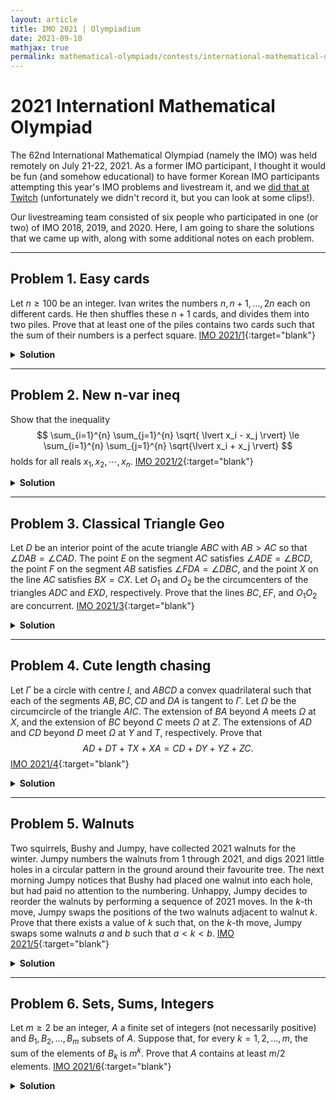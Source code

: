 ```yaml
---
layout: article
title: IMO 2021 | Olympiadium
date: 2021-09-10
mathjax: true
permalink: mathematical-olympiads/contests/international-mathematical-olympiad/imo-2021/lminsl
---
```

# 2021 Internationl Mathematical Olympiad

The 62nd International Mathematical Olympiad (namely the IMO) was held remotely on July 21-22, 2021. As a former IMO participant, I thought it would be fun (and somehow educational) to have former Korean IMO participants attempting this year's IMO problems and livestream it, and we [did that at Twitch][twitch-link] (unfortunately we didn't record it, but you can look at some clips!).<ssbr/>

Our livestreaming team consisted of six people who participated in one (or two) of IMO 2018, 2019, and 2020. Here, I am going to share the solutions that we came up with, along with some additional notes on each problem.

---
## Problem 1. Easy cards
<blueboard>Let $n \geqslant 100$ be an integer. Ivan writes the numbers $n, n+1, \ldots, 2n$ each on different cards. He then shuffles these $n+1$ cards, and divides them into two piles. Prove that at least one of the piles contains two cards such that the sum of their numbers is a perfect square. </blueboard>
[IMO 2021/1](https://artofproblemsolving.com/community/c6h2625909p22698392){:target="blank"}
<pinkborder><details>
<summary><b>Solution</b></summary>
It suffices to prove that there are three integers $n \le a<b<c \le 2n$ such that $a+b, b+c, c+a$ are perfect squares.<ssbr/>

To accomplish this, we will set $a = 2i^2 - 4i, b= 2i^2+1, c= 2i^2+4i$ for some integer $i$. Then it follows that $a+b = (2i-1)^2, a+c=(2i)^2, b+c=(2i+1)^2,$ so we only need

$$ 2i^2-4i \ge n ,2i^2+4i \le 2n \iff (i-1)^2 \ge \frac{n}{2}+1 , (i+1)^2 \le n+1 $$

for some integer $i$. This is equivalent to $\lfloor \sqrt{n+1} \rfloor - \lceil \sqrt{\frac{n}{2}+1} \rceil \ge 2$, which can be verified easily.
</details></pinkborder>

---
## Problem 2. New n-var ineq
<blueboard> Show that the inequality $$ \sum_{i=1}^{n} \sum_{j=1}^{n} \sqrt{ \lvert x_i - x_j \rvert} \le \sum_{i=1}^{n} \sum_{j=1}^{n} \sqrt{\lvert x_i + x_j \rvert} $$ holds for all reals $x_1, x_2, \cdots, x_n.$ </blueboard>
[IMO 2021/2](https://artofproblemsolving.com/community/c6h2625850p22697952){:target="blank"}
<pinkborder><details>
<summary><b>Solution</b></summary>
We will prove the problem with strong induction on $n$. The base cases in which $n \le 2$ are trivial.

<greenboard> <b>Lemma.</b> For any real $x \neq 0$ and $0 < \epsilon < 2\lvert x \rvert,$ we have
$$ \sqrt{\lvert x-\epsilon/2 \rvert}+\sqrt{\lvert x+\epsilon/2 \rvert} < 2\sqrt{\lvert x \rvert}. $$ </greenboard>

<i>Proof.</i> This directly follows from Jensen as both $\sqrt{x}$ and $\sqrt{-x}$ are concave on their domains. $\square$ <ssbr/>

Note that the left-hand side remains constant under translation of the variables ($x_j \leftarrow x_j + \frac{C}{2}$), so it is sufficient to consider the case where the right-hand side is minimized under translation. 
Accordingly, let $f(C):= \sum_{i, j} \sqrt{\lvert x_i + x_j + C \rvert}.$ Then $f(C)$ is continuous on $\mathbb{R}$ and bounded below; thus $f$ attains a minimum. 
Let $f(C)$ be that minimum, and suppose $x_i+x_j+C \neq 0$ for every indices $1 \le i, j \le n.$ <ssbr/>

By the lemma, for all sufficiently small $\epsilon$ we have <ssbr/>

$$ \sum_{i, j} \sqrt{\lvert x_i + x_j + C + \epsilon \rvert} + \sum_{i, j} \sqrt{\lvert x_i + x_j + C - \epsilon \rvert} < \sum_{i, j} 2\sqrt{\lvert x_i+x_j+C \rvert}, $$

so $\min {f(C-\epsilon), f(C+\epsilon)} < f(C).$ This contradicts the minimality of $f(C).$ Hence there are indices $i, j$ such that $x_i+x_j+C=0.$ <ssbr/>

Now by the translation $x_j \leftarrow x_j + \frac{C}{2}$ we have $x_i+x_j=0$ for some $i, j.$ WLOG assume $i=j=n$ or $i=n-1, j=n,$ then the inequality reduces to the following two inequalities, which holds by the induction hypothesis.

$$ \sum_{i=1}^{n-1} \sum_{j=1}^{n-1} \sqrt{ \lvert x_i - x_j \rvert} \le \sum_{i=1}^{n-1} \sum_{j=1}^{n-1} \sqrt{\lvert x_i + x_j \rvert} $$
$$ \sum_{i=1}^{n-2} \sum_{j=1}^{n-2} \sqrt{ \lvert x_i - x_j \rvert} \le \sum_{i=1}^{n-2} \sum_{j=1}^{n-2} \sqrt{\lvert x_i + x_j \rvert} $$

Note that equality holds iff the $x_i$s are symmetric with respect to the origin, i.e. the multiset ${x_1, x_2, \cdots, x_n}$ can be partitioned into groups of size at most two so that each group has sum $0.$
</details></pinkborder>

---
## Problem 3. Classical Triangle Geo
<blueboard> Let $D$ be an interior point of the acute triangle $ABC$ with $AB > AC$ so that $\angle DAB = \angle CAD.$ The point $E$ on the segment $AC$ satisfies $\angle ADE =\angle BCD,$ the point $F$ on the segment $AB$ satisfies $\angle FDA =\angle DBC,$ and the point $X$ on the line $AC$ satisfies $BX = CX.$ Let $O_1$ and $O_2$ be the circumcenters of the triangles $ADC$ and $EXD,$ respectively. Prove that the lines $BC, EF,$ and $O_1O_2$ are concurrent. </blueboard>
[IMO 2021/3](https://artofproblemsolving.com/community/c6h2625862p22698068){:target="blank"}
<pinkborder><details>
<summary><b>Solution</b></summary>
    
<i>Diagram.</i>
    
<p align="center">
    <img src="{{ site.baseurl }}/{{ site.baseurl }}/assets/images/posts/imo3fig.jpg"  width="80%">
</p>
    
<i>Step 1.</i> Let $D'$ denote the isogonal conjugate of $D$ with respect to $\triangle ABC.$ Then the given angle condition implies
  
$$ \angle FDB' = \angle DBC = \angle FDD', $$
  
so $(BFDD'),(DD'CE)$ are cyclic. Hence by PoP,
  
$$ AF\times AB= AD\times AD'= AE\times AC, $$
  
we obtain that $(BCEF)$ is also cyclic. <ssbr/>
    
Now we recall a well-known lemma used in several IMO/ISLs:
    
<greenboard> <b>Lemma.</b> Let $ABCD$ be a quadrilateral and $X$ be a point in its interior so that $\angle AXB+\angle CXD = \pi$. Then $X$ has an isogonal conjugate with respect to $ABCD$. </greenboard>
    
<i>Step 2.</i> By the above lemma, it follows that $D$ and $D'$ are isogonal conjugates with respect to $\square BCEF$. Hence
    
$$ \angle BDF = \angle BD'F = \pi - \angle CD'E = \angle D'EC + \angle D'CD = \angle DEF + \angle DBC, $$
    
which implies that $\odot(DEF)$ and $\odot(DBC)$ are tangent to each other. By the radical axis theorem on $\odot(AEF), \odot(DEF), \odot(DBC)$, the point $T := BC \cap EF$ satisfies $TD^2 = TB \times TC$. <ssbr/>
    
<i>Step 3.</i> Let $P$ be the intersection of $\odot(AEF)$ and $\odot(ABC)$. Then $\triangle PBC \sim \triangle PFE$ by the Miquel point property, and
    
$$ \angle PBX=\angle XBC -\angle PBC=\angle ACB -\angle PFE = \angle AFE- \angle PFE =\angle AFP =\angle XEP. $$
    
Hence $(XPEB)$ are cyclic. <ssbr/>
    
<i>Step 4.</i> Let $PB$ and $AC$ intersect at $I$ and let $\odot(XDE)$ and $\odot(ADC)$ meet again at $G$. Then by PoP
    
$$ XI\times IE=PI\times IB =AI\times IC, $$
    
so $I$ lies on the radical axis of $\odot(XDE)$ and $\odot(ADC)$ which is $DG.$ Hence by PoP again, we have
    
$$ BI\times IP=AI\times IC =DI\times IG $$
    
so $(BDPG)$ are cyclic. <ssbr/>
    
<i>Step 5.</i> To finish, consider the inversion centered at $T$ with radius $TD$. By <i>Step 2</i> we have $TD^2 =TB\times TC=TP\times TA$, and thus $G = \odot(ADC) \cap \odot(BDP)$ is fixed under this inversion (as the two circles swap to each other). Hence $TG=TD$, and $T$ lies on the perpendicular bisector of $DG$, which is $O_1 O_2.$ This concludes the proof.
</details></pinkborder>

---
## Problem 4. Cute length chasing
<blueboard> Let $\Gamma$ be a circle with centre $I$, and $A B C D$ a convex quadrilateral such that each of the segments $AB, BC, CD$ and $DA$ is tangent to $\Gamma$. Let $\Omega$ be the circumcircle of the triangle $AIC$. The extension of $BA$ beyond $A$ meets $\Omega$ at $X$, and the extension of $B C$ beyond $C$ meets $\Omega$ at $Z.$ The extensions of $AD$ and $CD$ beyond $D$ meet $\Omega$ at $Y$ and $T$, respectively. Prove that $$ AD+DT+TX+XA=CD+DY+YZ+ZC. $$ </blueboard>
[IMO 2021/4](https://artofproblemsolving.com/community/c6h2625855p22698001){:target="blank"}
<pinkborder><details>
<summary><b>Solution</b></summary>
The following claim kills the problem: Let $\gamma$ be a circle and $X, Y$ be two points outside the circle so that the angle between the two tangent lines from $X$ to $\gamma$ and $Y$ to $\gamma$ is the same. Then the distance of the $X$ and the tangency point is same as that of $Y$. <ssbr/>

For the main problem, observe that $\overline{XT}=\overline{YZ}$ as $\triangle IXT \equiv \triangle IYZ$, and $\angle ITC = \angle IZC$ implies that the length of the tangent from $T$ and $Z$ to the incircle are the same. Applying the same fact to $X$ and $Y$ will imply the desired result.
</details></pinkborder>

---
## Problem 5. Walnuts

<blueboard> Two squirrels, Bushy and Jumpy, have collected 2021 walnuts for the winter. Jumpy numbers the walnuts from 1 through 2021, and digs 2021 little holes in a circular pattern in the ground around their favourite tree. The next morning Jumpy notices that Bushy had placed one walnut into each hole, but had paid no attention to the numbering. Unhappy, Jumpy decides to reorder the walnuts by performing a sequence of 2021 moves. In the $k$-th move, Jumpy swaps the positions of the two walnuts adjacent to walnut $k$.\
Prove that there exists a value of $k$ such that, on the $k$-th move, Jumpy swaps some walnuts $a$ and $b$ such that $a<k<b.$ </blueboard>
[IMO 2021/5](https://artofproblemsolving.com/community/c6h2625845p22697921){:target="blank"}
<pinkborder><details>
<summary><b>Solution</b></summary>
Suppose otherwise. Suppose initially all walnuts are white and we are coloring the walnut $k$ black on the $k$-th move. Then on the $k$-th move the two numbers adjacent to $k$ must have the same color. Hence the number of adjacent (black, black) pairs does not change upon $\pmod 2,$ but it should change from $0$ to $2021,$ contradiction.
</details></pinkborder>

---
## Problem 6. Sets, Sums, Integers
<blueboard> Let $m \ge 2$ be an integer, $A$ a finite set of integers (not necessarily positive) and $B_1,B_2,...,B_m$ subsets of $A$. Suppose that, for every $k=1,2,...,m$, the sum of the elements of $B_k$ is $m^k$. Prove that $A$ contains at least $m/2$ elements. </blueboard>
[IMO 2021/6](https://artofproblemsolving.com/community/c6h2625864p22698082){:target="blank"}
<pinkborder><details>
<summary><b>Solution</b></summary>
Let $A={a_1, a_2, \cdots, a_k },$ and consider the following two sets: <ssbr/>
<ul>
<li> $X = { \lambda_1a_1+\lambda_2a_2+\cdots+\lambda_ka_k : 0 \le \lambda_i \le m^2-1 },$ <ssbr/></li>
<li> $Y = { \lambda_1m^1+\lambda_2m^2+\cdots+\lambda_mm^m : 0 \le \lambda_i \le m-1 }.$ </li>
</ul>
The key observation is the following: <ssbr/>

<orangeboard> <i>Claim.</i> We have $Y \subseteq X$. </orangeboard>
<i>Proof.</i> Write each $m^j$ as a sum of suitable $a_i$s. Then it follows that every element of $Y$ can be expressed as a (integer-coefficient) linear combination of $a_1, \cdots, a_k$, and that these coefficients are at least $0$ and at most $(m-1) \times m <m^2-1$. Hence every element of $Y$ should be in $X$ as well, implying $Y \subseteq X$. $\square$ <ssbr/>

Now note that $Y = { 0, m, 2m, \cdots, m^{m+1}-m }$ by base $m$ representation, and $\lvert X \rvert \le (m^2)^k.$ Comparing, we have

$$ (m^2)^k \ge \lvert X \rvert \ge \lvert Y \rvert = m^m, $$

and it follows that $k \ge \frac{m}{2}$.
</details></pinkborder>

[twitch-link]: https://www.twitch.tv/lminsl_solves_imo
